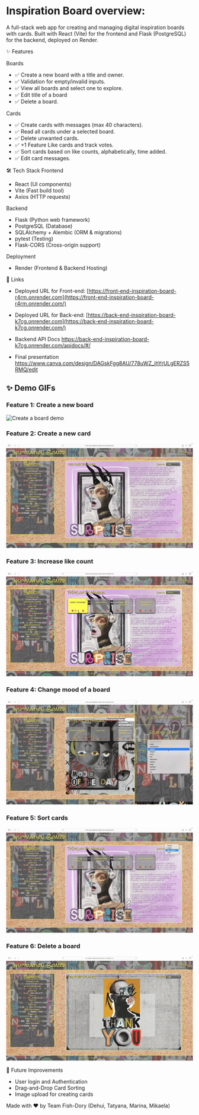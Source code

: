 # Inspiration Board overview:

A full-stack web app for creating and managing digital inspiration boards with cards. Built with React (Vite) for the frontend and Flask (PostgreSQL) for the backend, deployed on Render.

✨ Features

Boards
- ✅ Create a new board with a title and owner.
- ✅ Validation for empty/invalid inputs.
- ✅ View all boards and select one to explore.
- ✅ Edit title of a board
- ✅ Delete a board.

Cards
- ✅ Create cards with messages (max 40 characters).
- ✅ Read all cards under a selected board.
- ✅ Delete unwanted cards.
- ✅ +1 Feature Like cards and track votes.
- ✅ Sort cards based on like counts, alphabetically, time added.
- ✅ Edit card messages.

🛠️ Tech Stack
Frontend
- React (UI components)
- Vite (Fast build tool)
- Axios (HTTP requests)

Backend
- Flask (Python web framework)
- PostgreSQL (Database)
- SQLAlchemy + Alembic (ORM & migrations)
- pytest (Testing)
- Flask-CORS (Cross-origin support)

Deployment
- Render (Frontend & Backend Hosting)

🔗 Links
- Deployed URL for Front-end: [https://front-end-inspiration-board-r4rm.onrender.com](https://front-end-inspiration-board-r4rm.onrender.com/)
- Deployed URL for Back-end: [https://back-end-inspiration-board-k7cg.onrender.com](https://back-end-inspiration-board-k7cg.onrender.com/)
- Backend API Docs
https://back-end-inspiration-board-k7cg.onrender.com/apidocs/#/

- Final presentation
  https://www.canva.com/design/DAGskFgg8AU/778uWZ_ihYrULgERZS5RMQ/edit
## **✨ Demo GIFs**

### Feature 1: Create a new board
![Create a board demo](https://github.com/florasmile/front-end-inspiration-board/blob/main/src/assets/demos/CreateABoard.gif?raw=true)

### Feature 2: Create a new card
![Create a card demo](https://github.com/florasmile/front-end-inspiration-board/blob/main/src/assets/demos/CreateANewCard.gif?raw=true)

### Feature 3: Increase like count
![Like count demo](https://github.com/florasmile/front-end-inspiration-board/blob/main/src/assets/demos/IncreaseLikeCount.gif?raw=true)

### Feature 4: Change mood of a board
![Mood selector demo](https://github.com/florasmile/front-end-inspiration-board/blob/main/src/assets/demos/MoodSelector.gif?raw=true)

### Feature 5: Sort cards
![Sort cards demo](https://github.com/florasmile/front-end-inspiration-board/blob/main/src/assets/demos/SortCards.gif?raw=true)

### Feature 6: Delete a board
![Delete board demo](https://github.com/florasmile/front-end-inspiration-board/blob/main/src/assets/demos/DeleteABoard.gif?raw=true)




🎯 Future Improvements

- User login and Authentication
- Drag-and-Drop Card Sorting
- Image upload for creating cards

Made with ❤️ by Team Fish-Dory (Dehui, Tatyana, Marina, Mikaela)
